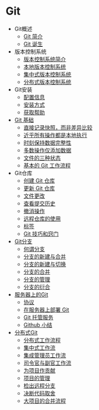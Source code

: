 # Git

* Git概述
  * [Git 简介](01_git_intro.md)
  * [Git 诞生](02_git_boren.md)
* 版本控制系统
  * [版本控制系统简介](03_VCS_intro.md)
  * [本地版本控制系统](04_local_VCS.md)
  * [集中式版本控制系统](05_centrailized_VCS.md)
  * [分布式版本控制系统](06_DVCS.md)
* Git安装
  * [配置信息](07_configuration_information.md)
  * [安装方式](08_Installation.md)
  * [获取帮助](09_help.md)
* [Git 基础](10_git_base.md)
  * [直接记录快照，而非差异比较](11_Snapshots.md)
  * [近乎所有操作都是本地执行](12_File_Operations.md)
  * [时刻保持数据完整性](13_data_integrity.md)
  * [多数操作仅添加数据](14_adding_data.md)
  * [文件的三种状态](15_FileState.md)
  * [基本的 Git 工作流程](16_Git_WorkFlow.md)
* Git仓库
  * [创建 Git 仓库](17_Build_Repository.md)
  * [更新 Git 仓库](18_Update_Repository.md)
  * [文件更改](19_change_file.md)
  * [查看提交历史](20_check_history.md)
  * [撤消操作](21_revocation_operation.md)
  * [远程仓库的使用]()
  * [标签](23_label.md)
  * [Git 技巧和窍门](24_git_skill.md)
* [Git分支](25_branch.md)
  * [何谓分支](26_branch_intro.md)
  * [分支的新建与合并](27_branch_create.md)
  * [分支的新建与切换](28_branch_switch.md)
  * [分支的合并](29_branch_combine.md)
  * [分支的管理](30_branch_manage.md)
  * [分支的衍合](31_branch_link.md)
* [服务器上的Git](32_git_on_server.md)
  * [协议](33_protocol.md)
  * [在服务器上部署 Git](34_deploy.md)
  * [Git 托管服务](35_trusteeship.md)
  * [Github 小结](36_summarize.md)
* [分布式Git](37_git_DVCS.md)
  * [分布式工作流程](38_DVCS_workflow.md)
  * [集中式工作流](39_CVCS_workflow.md)
  * [集成管理员工作流](40_administrator_workflow.md)
  * [司令官与副官工作流](41_commander_workflow.md)
  * [为项目作贡献](42_contribution.md)
  * [项目的管理](43_project_manage.md)
  * [检出远程分支](44_check_branch.md)
  * [决断代码取舍](45_code_alternative.md)
  * [大项目的合并流程](46_project_workflow.md)

